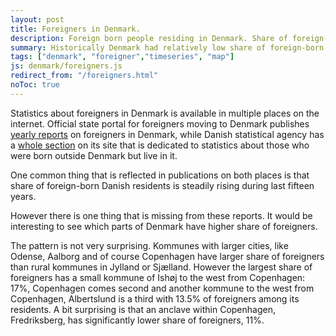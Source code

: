 ```yaml
---
layout: post
title: Foreigners in Denmark.
description: Foreign born people residing in Denmark. Share of foreign-born in whole Denmark and in every kommune in 3rd quarter 2013.
summary: Historically Denmark had relatively low share of foreign-born residents. However this share increased during last 15 years. How many foreigners are living in Denmark now? Where in Denmark do they live?
tags: ["denmark", "foreigner","timeseries", "map"]
js: denmark/foreigners.js
redirect_from: "/foreigners.html"
noToc: true
---
```


Statistics about foreigners in Denmark is available in multiple places on the internet. Official state portal for foreigners moving to Denmark publishes [yearly reports](http://www.nyidanmark.dk/da-dk/Statistik/SearchStatistics.htm?searchtype=statistics) on foreigners in Denmark, while Danish statistical agency has a [whole section](http://www.dst.dk/da/Statistik/emner/indvandrere-og-efterkommere.aspx) on its site that is dedicated to statistics about those who were born outside Denmark but live in it.

One common thing that is reflected in publications on both places is that share of foreign-born Danish residents is steadily rising during last fifteen years.

However there is one thing that is missing from these reports. It would be interesting to see which parts of Denmark have higher share of foreigners.

<div id="foreigners"></div>

The pattern is not very surprising. Kommunes with larger cities, like Odense, Aalborg and of course Copenhagen have larger share of foreigners than rural kommunes in Jylland or Sjælland. However the largest share of foreigners has a small kommune of Ishøj to the west from Copenhagen: 17%, Copenhagen comes second and another kommune to the west from Copenhagen, Albertslund is a third with 13.5% of foreigners among its residents. A bit surprising is that an anclave within Copenhagen, Fredriksberg, has significantly lower share of foreigners, 11%.
